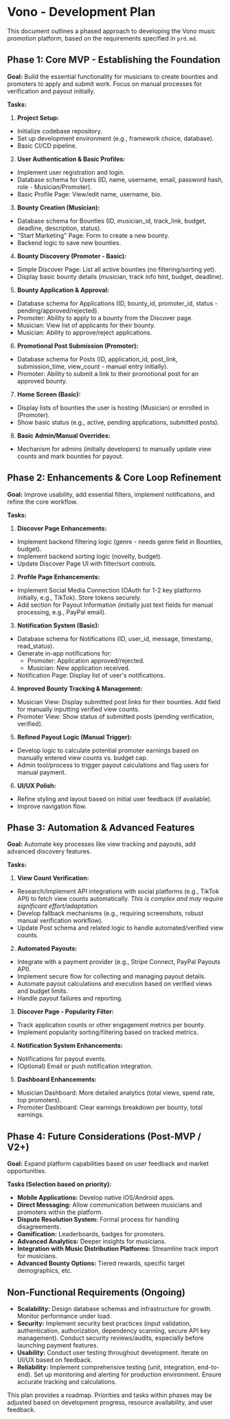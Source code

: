 # Vono - Development Plan


This document outlines a phased approach to developing the Vono music promotion platform, based on the requirements specified in `prd.md`.


## Phase 1: Core MVP - Establishing the Foundation


**Goal:** Build the essential functionality for musicians to create bounties and promoters to apply and submit work. Focus on manual processes for verification and payout initially.


**Tasks:**


1.  **Project Setup:**
   *   Initialize codebase repository.
   *   Set up development environment (e.g., framework choice, database).
   *   Basic CI/CD pipeline.
2.  **User Authentication & Basic Profiles:**
   *   Implement user registration and login.
   *   Database schema for Users (ID, name, username, email, password hash, role - Musician/Promoter).
   *   Basic Profile Page: View/edit name, username, bio.
3.  **Bounty Creation (Musician):**
   *   Database schema for Bounties (ID, musician\_id, track\_link, budget, deadline, description, status).
   *   "Start Marketing" Page: Form to create a new bounty.
   *   Backend logic to save new bounties.
4.  **Bounty Discovery (Promoter - Basic):**
   *   Simple Discover Page: List all active bounties (no filtering/sorting yet).
   *   Display basic bounty details (musician, track info hint, budget, deadline).
5.  **Bounty Application & Approval:**
   *   Database schema for Applications (ID, bounty\_id, promoter\_id, status - pending/approved/rejected).
   *   Promoter: Ability to apply to a bounty from the Discover page.
   *   Musician: View list of applicants for their bounty.
   *   Musician: Ability to approve/reject applications.
6.  **Promotional Post Submission (Promoter):**
   *   Database schema for Posts (ID, application\_id, post\_link, submission\_time, view\_count - manual entry initially).
   *   Promoter: Ability to submit a link to their promotional post for an approved bounty.
7.  **Home Screen (Basic):**
   *   Display lists of bounties the user is hosting (Musician) or enrolled in (Promoter).
   *   Show basic status (e.g., active, pending applications, submitted posts).
8.  **Basic Admin/Manual Overrides:**
   *   Mechanism for admins (initially developers) to manually update view counts and mark bounties for payout.


## Phase 2: Enhancements & Core Loop Refinement


**Goal:** Improve usability, add essential filters, implement notifications, and refine the core workflow.


**Tasks:**


1.  **Discover Page Enhancements:**
   *   Implement backend filtering logic (genre - needs genre field in Bounties, budget).
   *   Implement backend sorting logic (novelty, budget).
   *   Update Discover Page UI with filter/sort controls.
2.  **Profile Page Enhancements:**
   *   Implement Social Media Connection (OAuth for 1-2 key platforms initially, e.g., TikTok). Store tokens securely.
   *   Add section for Payout Information (initially just text fields for manual processing, e.g., PayPal email).
3.  **Notification System (Basic):**
   *   Database schema for Notifications (ID, user\_id, message, timestamp, read\_status).
   *   Generate in-app notifications for:
       *   Promoter: Application approved/rejected.
       *   Musician: New application received.
   *   Notification Page: Display list of user's notifications.
4.  **Improved Bounty Tracking & Management:**
   *   Musician View: Display submitted post links for their bounties. Add field for manually inputting verified view counts.
   *   Promoter View: Show status of submitted posts (pending verification, verified).
5.  **Refined Payout Logic (Manual Trigger):**
   *   Develop logic to calculate potential promoter earnings based on manually entered view counts vs. budget cap.
   *   Admin tool/process to trigger payout calculations and flag users for manual payment.
6.  **UI/UX Polish:**
   *   Refine styling and layout based on initial user feedback (if available).
   *   Improve navigation flow.


## Phase 3: Automation & Advanced Features


**Goal:** Automate key processes like view tracking and payouts, add advanced discovery features.


**Tasks:**


1.  **View Count Verification:**
   *   Research/Implement API integrations with social platforms (e.g., TikTok API) to fetch view counts automatically. *This is complex and may require significant effort/adaptation.*
   *   Develop fallback mechanisms (e.g., requiring screenshots, robust manual verification workflow).
   *   Update Post schema and related logic to handle automated/verified view counts.
2.  **Automated Payouts:**
   *   Integrate with a payment provider (e.g., Stripe Connect, PayPal Payouts API).
   *   Implement secure flow for collecting and managing payout details.
   *   Automate payout calculations and execution based on verified views and budget limits.
   *   Handle payout failures and reporting.
3.  **Discover Page - Popularity Filter:**
   *   Track application counts or other engagement metrics per bounty.
   *   Implement popularity sorting/filtering based on tracked metrics.
4.  **Notification System Enhancements:**
   *   Notifications for payout events.
   *   (Optional) Email or push notification integration.
5.  **Dashboard Enhancements:**
   *   Musician Dashboard: More detailed analytics (total views, spend rate, top promoters).
   *   Promoter Dashboard: Clear earnings breakdown per bounty, total earnings.


## Phase 4: Future Considerations (Post-MVP / V2+)


**Goal:** Expand platform capabilities based on user feedback and market opportunities.


**Tasks (Selection based on priority):**


*   **Mobile Applications:** Develop native iOS/Android apps.
*   **Direct Messaging:** Allow communication between musicians and promoters within the platform.
*   **Dispute Resolution System:** Formal process for handling disagreements.
*   **Gamification:** Leaderboards, badges for promoters.
*   **Advanced Analytics:** Deeper insights for musicians.
*   **Integration with Music Distribution Platforms:** Streamline track import for musicians.
*   **Advanced Bounty Options:** Tiered rewards, specific target demographics, etc.


## Non-Functional Requirements (Ongoing)


*   **Scalability:** Design database schemas and infrastructure for growth. Monitor performance under load.
*   **Security:** Implement security best practices (input validation, authentication, authorization, dependency scanning, secure API key management). Conduct security reviews/audits, especially before launching payment features.
*   **Usability:** Conduct user testing throughout development. Iterate on UI/UX based on feedback.
*   **Reliability:** Implement comprehensive testing (unit, integration, end-to-end). Set up monitoring and alerting for production environment. Ensure accurate tracking and calculations.


This plan provides a roadmap. Priorities and tasks within phases may be adjusted based on development progress, resource availability, and user feedback.
